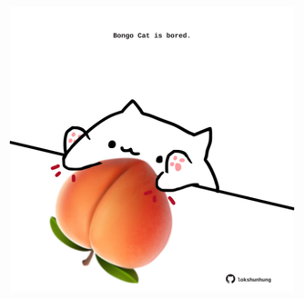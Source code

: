 <!-- built at 12/04/2021, 11:04:47 UTC -->
<p align="center">
  <img width="500" height="500" src="./ReadmeImage.svg">
</p>
